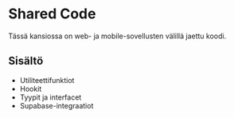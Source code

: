 # Shared Code

Tässä kansiossa on web- ja mobile-sovellusten välillä jaettu koodi.

## Sisältö
- Utiliteettifunktiot
- Hookit
- Tyypit ja interfacet
- Supabase-integraatiot